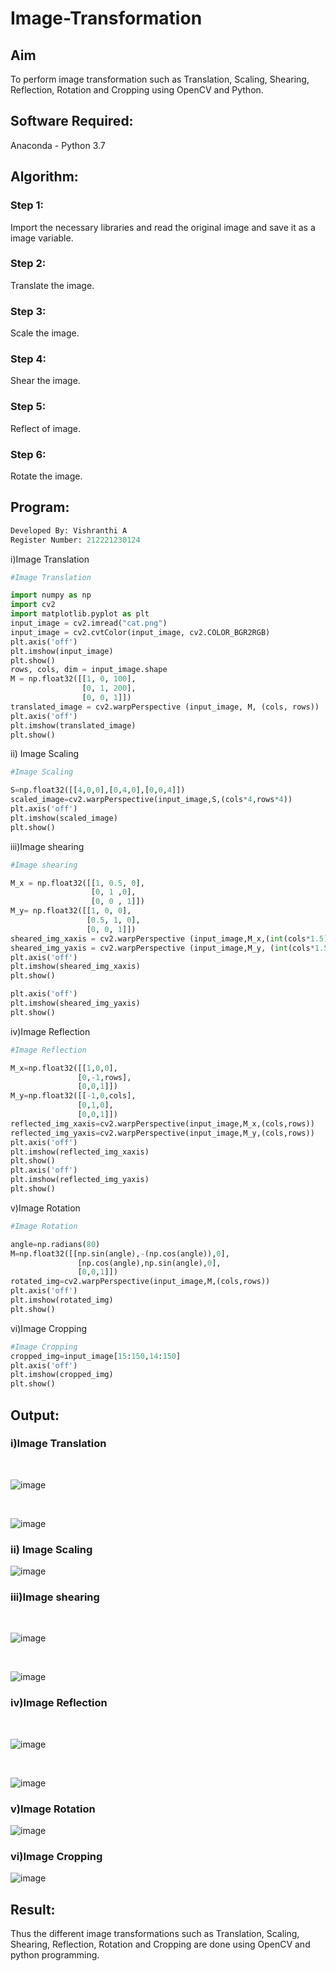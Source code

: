 # Image-Transformation
## Aim
To perform image transformation such as Translation, Scaling, Shearing, Reflection, Rotation and Cropping using OpenCV and Python.

## Software Required:
Anaconda - Python 3.7

## Algorithm:
### Step 1:
Import the necessary libraries and read the original image and save it as a image variable.
<br>

### Step 2:
Translate the image.
<br>

### Step 3:
Scale the image.
<br>

### Step 4:
Shear the image.
<br>

### Step 5:

Reflect of image.
<br>

### Step 6:
Rotate the image.
<br>

## Program:
```python
Developed By: Vishranthi A
Register Number: 212221230124
```
i)Image Translation
```python
#Image Translation

import numpy as np
import cv2
import matplotlib.pyplot as plt
input_image = cv2.imread("cat.png")
input_image = cv2.cvtColor(input_image, cv2.COLOR_BGR2RGB)
plt.axis('off')
plt.imshow(input_image)
plt.show()
rows, cols, dim = input_image.shape
M = np.float32([[1, 0, 100],
                [0, 1, 200],
                [0, 0, 1]])
translated_image = cv2.warpPerspective (input_image, M, (cols, rows))
plt.axis('off')
plt.imshow(translated_image)
plt.show()
```
ii) Image Scaling
```python
#Image Scaling

S=np.float32([[4,0,0],[0,4,0],[0,0,4]])
scaled_image=cv2.warpPerspective(input_image,S,(cols*4,rows*4))
plt.axis('off')
plt.imshow(scaled_image)
plt.show()
```
iii)Image shearing
```python
#Image shearing

M_x = np.float32([[1, 0.5, 0],
                  [0, 1 ,0],
                  [0, 0 , 1]])
M_y= np.float32([[1, 0, 0],
                 [0.5, 1, 0],
                 [0, 0, 1]])
sheared_img_xaxis = cv2.warpPerspective (input_image,M_x,(int(cols*1.5), int(rows *1.5))) 
sheared_img_yaxis = cv2.warpPerspective (input_image,M_y, (int(cols*1.5), int(rows *1.5)))
plt.axis('off')
plt.imshow(sheared_img_xaxis)
plt.show()

plt.axis('off')
plt.imshow(sheared_img_yaxis)
plt.show()
```
iv)Image Reflection
```python
#Image Reflection

M_x=np.float32([[1,0,0],
               [0,-1,rows],
               [0,0,1]])
M_y=np.float32([[-1,0,cols],
               [0,1,0],
               [0,0,1]])
reflected_img_xaxis=cv2.warpPerspective(input_image,M_x,(cols,rows))
reflected_img_yaxis=cv2.warpPerspective(input_image,M_y,(cols,rows))
plt.axis('off')
plt.imshow(reflected_img_xaxis)
plt.show()
plt.axis('off')
plt.imshow(reflected_img_yaxis)
plt.show()
```

v)Image Rotation
```python
#Image Rotation

angle=np.radians(80)
M=np.float32([[np.sin(angle),-(np.cos(angle)),0],
               [np.cos(angle),np.sin(angle),0],
               [0,0,1]])
rotated_img=cv2.warpPerspective(input_image,M,(cols,rows))
plt.axis('off')
plt.imshow(rotated_img)
plt.show()
```
vi)Image Cropping
```python
#Image Cropping
cropped_img=input_image[15:150,14:150]
plt.axis('off')
plt.imshow(cropped_img)
plt.show()
```
## Output:
### i)Image Translation
<br>

![image](https://user-images.githubusercontent.com/93427278/231527948-0d0b985c-d11a-42c8-9cca-5871f07a718a.png)

<br>

![image](https://user-images.githubusercontent.com/93427278/231528217-4e5973c1-d93e-4081-a252-c071aaafa17b.png)

### ii) Image Scaling

![image](https://user-images.githubusercontent.com/93427278/231528381-4c3d0f62-cf7b-4661-972f-ba0d74b58fb0.png)


### iii)Image shearing
<br>

![image](https://user-images.githubusercontent.com/93427278/231528536-d04cc95d-ed0b-4040-ad47-9c2b0837d91d.png)

<br>

![image](https://user-images.githubusercontent.com/93427278/231528631-c3797347-b09a-427b-b93d-ec377adb127d.png)



### iv)Image Reflection
<br>

![image](https://user-images.githubusercontent.com/93427278/231528701-77ce4aff-0ca5-46d1-894f-3d9bc523d602.png)

<br>

![image](https://user-images.githubusercontent.com/93427278/231528798-b5c5a48b-53b0-4e96-8738-70d3a434c1bf.png)


### v)Image Rotation



![image](https://user-images.githubusercontent.com/93427278/231528876-6134d5e7-672e-4b06-8e2d-b23a5ab9ee54.png)



### vi)Image Cropping

![image](https://user-images.githubusercontent.com/93427278/231528943-f1b4aa39-e880-4399-a0f6-6a1a8830bb0b.png)





## Result: 

Thus the different image transformations such as Translation, Scaling, Shearing, Reflection, Rotation and Cropping are done using OpenCV and python programming.
